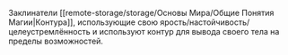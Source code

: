Заклинатели [[remote-storage/storage/Основы Мира/Общие Понятия Магии|Контура]], использующие свою ярость/настойчивость/целеустремлённость и используют контур для вывода своего тела на пределы возможностей.